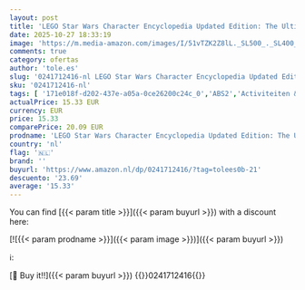 ```yaml
---
layout: post
title: 'LEGO Star Wars Character Encyclopedia Updated Edition: The Ultimate Guide to the Best 200 Minifigures from the LEGO Star Wars Galaxy; Comes with Exclusive Emperor Palpatine Minifigure'
date: 2025-10-27 18:33:19
image: 'https://m.media-amazon.com/images/I/51vTZK2Z8lL._SL500_._SL400_.jpg'
comments: true
category: ofertas
author: 'tole.es'
slug: '0241712416-nl LEGO Star Wars Character Encyclopedia Updated Edition: The...'
sku: '0241712416-nl'
tags: [ '171e018f-d202-437e-a05a-0ce26200c24c_0','ABS2','Activiteiten & spelletjes voor kinderen','Arborist Merchandising Root','Boeken','Engelstalige boeken','Featured Categories','Kinderboeken','Kinderboeken over podiumkunsten','Kunst & muziek voor kinderen','Literatuur & fictie voor kinderen','Naslagwerken voor kinderen','Onderwijs & referentie voor kinderen','Sciencefiction & fantasy voor kinderen','Sciencefiction voor kinderen','Self Service','Special Features Stores','lego','🇳🇱', ]
actualPrice: 15.33 EUR
currency: EUR
price: 15.33
comparePrice: 20.09 EUR
prodname: 'LEGO Star Wars Character Encyclopedia Updated Edition: The Ultimate Guide to the Best 200 Minifigures from the LEGO Star Wars Galaxy; Comes with Exclusive Emperor Palpatine Minifigure'
country: 'nl'
flag: '🇳🇱'
brand: ''
buyurl: 'https://www.amazon.nl/dp/0241712416/?tag=tolees0b-21'
descuento: '23.69'
average: '15.33'
---
```


You can find [{{< param title >}}]({{< param buyurl >}}) with a discount here:

[![{{< param prodname >}}]({{< param image >}})]({{< param buyurl >}})

ℹ️:


[🛒 Buy it!!]({{< param buyurl >}})
{{<world>}}0241712416{{</world>}}
